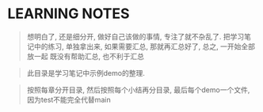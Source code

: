 # LEARNING NOTES

> 想明白了, 还是细分开, 做好自己该做的事情, 专注了就不杂乱了.
> 把学习笔记中的练习, 单独拿出来, 如果需要汇总, 那就再汇总好了, 总之, 一开始全部放一起
> 既没有帮助汇总, 也不利于汇总

> 此目录是学习笔记中示例demo的整理.

> 按照每章分开目录, 然后按照每个小结再分目录, 最后每个demo一个文件, 因为test不能完全代替main